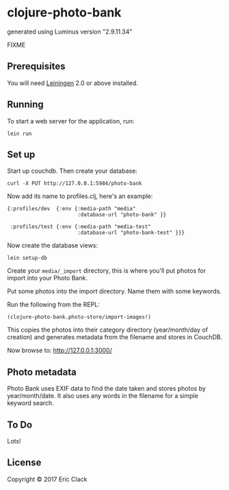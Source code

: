 # clojure-photo-bank

generated using Luminus version "2.9.11.34"

FIXME

## Prerequisites

You will need [Leiningen][1] 2.0 or above installed.

[1]: https://github.com/technomancy/leiningen

## Running

To start a web server for the application, run:

    lein run

## Set up

Start up couchdb. Then create your database:

    curl -X PUT http://127.0.0.1:5984/photo-bank

Now add its name to profiles.clj, here's an example:

```
{:profiles/dev  {:env {:media-path "media"
                       :database-url "photo-bank" }}
 
 :profiles/test {:env {:media-path "media-test"
                       :database-url "photo-bank-test" }}}
```

Now create the database views:

    lein setup-db

Create your `media/_import` directory, this is where you'll put photos for import into your Photo Bank.

Put some photos into the import directory. Name them with some keywords.

Run the following from the REPL:

    (clojure-photo-bank.photo-store/import-images!)

This copies the photos into their category directory (year/month/day
of creation) and generates metadata from the filename and
stores in CouchDB.

Now browse to: http://127.0.0.1:3000/

## Photo metadata

Photo Bank uses EXIF data to find the date taken and stores photos by
year/month/date. It also uses any words in the filename for a simple
keyword search.

## To Do

Lots!

## License

Copyright © 2017 Eric Clack
